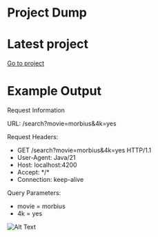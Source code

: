 # Project Dump
# Latest project 
[Go to project](https://github.com/McYum/Project_Dump/tree/main/Java/Plain/HTTP_Server_2)
# Example Output

<html lang = "de">
<head><title>Server Response</title></head>
<body>
Request Information
<p>URL: /search?movie=morbius&4k=yes</p>
<p>Request Headers:</p>
<ul>
    <li>GET /search?movie=morbius&4k=yes HTTP/1.1</li>
    <li>User-Agent: Java/21</li>
    <li>Host: localhost:4200</li>
    <li>Accept: */*</li>
    <li>Connection: keep-alive</li>
</ul>
<p>Query Parameters:</p>
<ul>
    <li>movie = morbius</li>
    <li>4k = yes</li>
</ul>
</body>
</html>

![Alt Text](https://github.com/McYum/Project_Dump/blob/main/thisgoeshard.gif)
